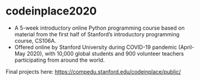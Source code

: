 # codeinplace2020
  - A 5-week introductory online Python programming course based on material from the first half of Stanford’s introductory programming course, CS106A.
  - Offered online by Stanford University during COVID-19 pandemic (April-May 2020), with 10,000 global students and 900 volunteer teachers participating from around the world.
  
  Final projects here: https://compedu.stanford.edu/codeinplace/public/

